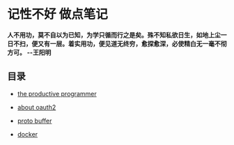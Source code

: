 # 记性不好 做点笔记

__人不用功，莫不自以为已知，为学只循而行之是矣。殊不知私欲日生，如地上尘一日不扫，便又有一层。着实用功，便见道无终穷，愈探愈深，必使精白无一毫不彻方可。  --王阳明__

## 目录

- [the productive programmer](the_productive_programmer.md)

- [about oauth2](oauth/readme.md)

- [proto buffer](protobuffer.md)

- [docker](docker/main.md)